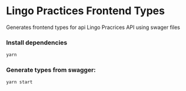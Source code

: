 # Lingo Practices Frontend Types

Generates frontend types for api Lingo Pracrices API using swager files

### Install dependencies

```sh
yarn
```

### Generate types from swagger:

```sh
yarn start
```